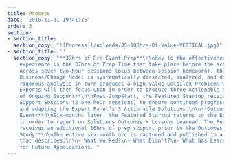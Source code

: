 ```yaml
---
title: Process
date: '2016-11-11 19:41:25'
order: 3
section:
- section_title: 
  section_copy: "![Process](/uploads/JS-100hrs-Of-Value-VERTICAL.jpg)"
- section_title: ''
  section_copy: "**37hrs of Pre-Event Prep**\n\nKey to the effectiveness of the JumpStart
    experience is the 37hrs of Prep Time that take place before the actual JumpStart.
    Across seven two-hour sessions (plus between-session homework), the Featured Startup’s
    Business/Change Model is systematically dissected, analyzed, and diagnosed. This
    rigorous analysis in turn produces a high-value Goldilox Problem: which seven
    Experts will then focus upon in order to produce three Actionable Solutions.\n\n**Six-Months
    of Ongoing Support**\n\nPost-JumpStart, the Featured Startup receives twice-monthly
    Support Sessions (2 one-hour sessions) to ensure continued progress in implementing
    and adapting the Expert Panel’s 3 Actionable Solutions.\n\n**Outcomes Reporting
    Event**\n\nSix-months later, the Featured Startup returns to the Expert Panel
    in order to report on Solutions Outcomes + Lessons Learned. The Featured Startup
    receives an additional 10hrs of prep support prior to the Outcomes Reporting Event.\n\n**Case
    Study**\n\nThe entire six-month arc is captured and published in a Case Study
    that describes:\n\n- What Worked?\n- What Didn't?\n- What Was Learned?\n- Recommendations
    for Future Applications. "
---
```


